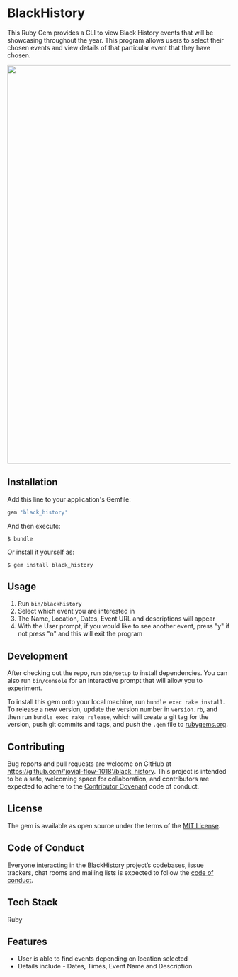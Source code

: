 # BlackHistory

This Ruby Gem provides a CLI to view Black History events that will be showcasing throughout the year. This program allows users to select their chosen events and view details of that particular event that they have chosen. 

<img src="https://media.giphy.com/media/zStUMLrXsM0JgzhJje/giphy.gif" width=900>


## Installation

Add this line to your application's Gemfile:

```ruby
gem 'black_history'
```

And then execute:

    $ bundle

Or install it yourself as:

    $ gem install black_history

## Usage

1) Run `bin/blackhistory`
2) Select which event you are interested in 
3) The Name, Location, Dates, Event URL and descriptions will appear
4) With the User prompt, if you would like to see another event, press "y" if not press "n" and this will exit the program 

## Development

After checking out the repo, run `bin/setup` to install dependencies. You can also run `bin/console` for an interactive prompt that will allow you to experiment.

To install this gem onto your local machine, run `bundle exec rake install`. To release a new version, update the version number in `version.rb`, and then run `bundle exec rake release`, which will create a git tag for the version, push git commits and tags, and push the `.gem` file to [rubygems.org](https://rubygems.org).

## Contributing

Bug reports and pull requests are welcome on GitHub at https://github.com/'jovial-flow-1018'/black_history. This project is intended to be a safe, welcoming space for collaboration, and contributors are expected to adhere to the [Contributor Covenant](http://contributor-covenant.org) code of conduct.

## License

The gem is available as open source under the terms of the [MIT License](https://opensource.org/licenses/MIT).

## Code of Conduct

Everyone interacting in the BlackHistory project’s codebases, issue trackers, chat rooms and mailing lists is expected to follow the [code of conduct](https://github.com/'jovial-flow-1018'/black_history/blob/master/CODE_OF_CONDUCT.md).

## Tech Stack 

Ruby

## Features

* User is able to find events depending on location selected
* Details include - Dates, Times, Event Name and Description
